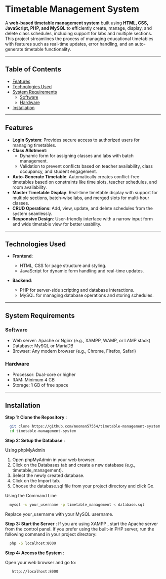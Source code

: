 # Timetable Management System  

A **web-based timetable management system** built using **HTML, CSS, JavaScript, PHP, and MySQL** to efficiently create, manage, display, and delete class schedules, including support for labs and multiple sections. This project streamlines the process of managing educational timetables with features such as real-time updates, error handling, and an auto-generate timetable functionality.

---

## Table of Contents  
- [Features](#features)  
- [Technologies Used](#technologies-used)  
- [System Requirements](#system-requirements)  
  - [Software](#software)  
  - [Hardware](#hardware)  
- [Installation](#installation)   

---

## Features  
- **Login System**: Provides secure access to authorized users for managing timetables.  
- **Class Allotment**:  
  - Dynamic form for assigning classes and labs with batch management.  
  - Validation to prevent conflicts based on teacher availability, class occupancy, and student engagement.  
- **Auto-Generate Timetable**: Automatically creates conflict-free timetables based on constraints like time slots, teacher schedules, and room availability.  
- **Master Timetable Display**: Real-time timetable display with support for multiple sections, batch-wise labs, and merged slots for multi-hour classes.  
- **CRUD Operations**: Add, view, update, and delete schedules from the system seamlessly.  
- **Responsive Design**: User-friendly interface with a narrow input form and wide timetable view for better usability.  

---

## Technologies Used  
- **Frontend**:  
  - HTML, CSS for page structure and styling.  
  - JavaScript for dynamic form handling and real-time updates.  

- **Backend**:  
  - PHP for server-side scripting and database interactions.  
  - MySQL for managing database operations and storing schedules.  

---

## System Requirements  
### Software  
- Web server: Apache or Nginx (e.g., XAMPP, WAMP, or LAMP stack)  
- Database: MySQL or MariaDB  
- Browser: Any modern browser (e.g., Chrome, Firefox, Safari)  

### Hardware  
- Processor: Dual-core or higher  
- RAM: Minimum 4 GB  
- Storage: 1 GB of free space  

---

## Installation  

**Step 1: Clone the Repository** :
 ```bash
   git clone https://github.com/nooman57554/timetable-management-system.git
   cd timetable-management-system
```

**Step 2: Setup the Database** :


Using phpMyAdmin

1. Open phpMyAdmin in your web browser.
2. Click on the Databases tab and create a new database (e.g., timetable_management).
3. Select the newly created database.
4. Click on the Import tab.
5. Choose the database.sql file from your project directory and click Go.

Using the Command Line


```bash
  mysql -u your_username -p timetable_management < database.sql
```

Replace your_username with your MySQL username.

**Step 3: Start the Server** :
If you are using XAMPP , start the Apache server from the control panel.
If you prefer using the built-in PHP server, run the following command in your project directory:

```bash
  php -S localhost:8000
```

**Step 4: Access the System** :


Open your web browser and go to:
```
   http://localhost:8000
```

